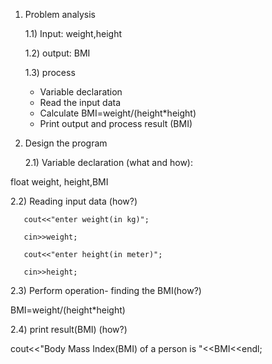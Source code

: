 1) Problem analysis
   
   1.1) Input: weight,height
   
   1.2) output: BMI
   
   1.3) process

   - Variable declaration 
   - Read the input data
   - Calculate BMI=weight/(height*height)
   - Print output and process result (BMI)

2) Design the program

   
   2.1) Variable declaration (what and how):

 float weight, height,BMI
   
   2.2) Reading input data (how?)

       cout<<"enter weight(in kg)";
 
       cin>>weight;

       cout<<"enter height(in meter)";

       cin>>height;
     
   2.3) Perform operation- finding the BMI(how?)

 BMI=weight/(height*height)

   2.4) print result(BMI) (how?)

 cout<<"Body Mass Index(BMI) of a person is "<<BMI<<endl;
                
